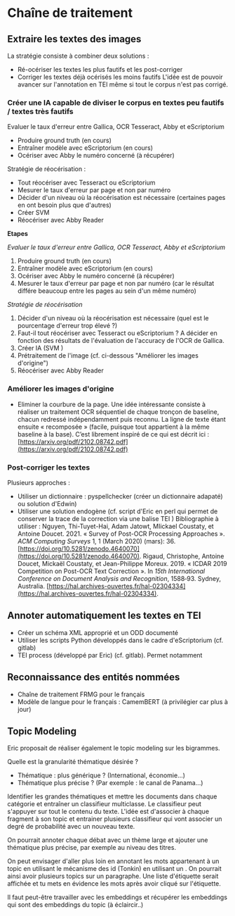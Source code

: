 # Chaîne de traitement

## Extraire les textes des images
La stratégie consiste à combiner deux solutions :
- Ré-océriser les textes les plus fautifs et les post-corriger
- Corriger les textes déjà océrisés les moins fautifs 
L'idée est de pouvoir avancer sur l'annotation en TEI même si tout le corpus n'est pas corrigé.

### Créer une IA capable de diviser le corpus en textes peu fautifs / textes très fautifs

Evaluer le taux d'erreur entre Gallica, OCR Tesseract, Abby et eScriptorium
- Produire ground truth (en cours)
- Entraîner modèle avec eScriptorium (en cours)
- Océriser avec Abby le numéro concerné (à récupérer)

Stratégie de réocérisation :
- Tout réocériser avec Tesseract ou eScriptorium
- Mesurer le taux d'erreur par page et non par numéro
- Décider d'un niveau où la réocérisation est nécessaire (certaines pages en ont besoin plus que d'autres)
- Créer SVM
- Réocériser avec Abby Reader

**Etapes**

*Evaluer le taux d'erreur entre Gallica, OCR Tesseract, Abby et eScriptorium*
1. Produire ground truth (en cours)
2. Entraîner modèle avec eScriptorium (en cours)
3. Océriser avec Abby le numéro concerné (à récupérer)
4. Mesurer le taux d'erreur par page et non par numéro (car le résultat différe beaucoup entre les pages au sein d'un même numéro)

*Stratégie de réocérisation*
1. Décider d'un niveau où la réocérisation est nécessaire (quel est le pourcentage d'erreur trop élevé ?)
2. Faut-il tout réocériser avec Tesseract ou eScriptorium ? A décider en fonction des résultats de l'évaluation de l'accuracy de l'OCR de Gallica.
3. Créer IA (SVM )
4. Prétraitement de l'image (cf. ci-dessous "Améliorer les images d'origine")
5. Réocériser avec Abby Reader

### Améliorer les images d'origine
- Eliminer la courbure de la page. Une idée intéressante consiste à réaliser un traitement OCR séquentiel de chaque tronçon de baseline, chacun redressé indépendamment puis reconnu. La ligne de texte étant ensuite « recomposée » (facile, puisque tout appartient à la même baseline à la base). C’est librement inspiré de ce qui est décrit ici : [https://arxiv.org/pdf/2102.08742.pdf](https://arxiv.org/pdf/2102.08742.pdf)

### Post-corriger les textes
Plusieurs approches :
- Utiliser un dictionnaire : pyspellchecker (créer un dictionnaire adapaté) ou solution d'Edwin)
- Utiliser une solution endogène (cf. script d'Eric en perl qui permet de conserver la trace de la correction via une balise TEI <corr>)
Bibliographie à utiliser :
Nguyen, Thi-Tuyet-Hai, Adam Jatowt, MIickael Coustaty, et Antoine Doucet. 2021. « Survey of Post-OCR Processing Approaches ». _ACM Computing Surveys_ 1, 1 (March 2020) (mars): 36. [https://doi.org/10.5281/zenodo.4640070](https://doi.org/10.5281/zenodo.4640070).
Rigaud, Christophe, Antoine Doucet, Mickaël Coustaty, et Jean-Philippe Moreux. 2019. « ICDAR 2019 Competition on Post-OCR Text Correction ». In _15th International Conference on Document Analysis and Recognition_, 1588‑93. Sydney, Australia. [https://hal.archives-ouvertes.fr/hal-02304334](https://hal.archives-ouvertes.fr/hal-02304334).

## Annoter automatiquement les textes en TEI
- Créer un schéma XML approprié et un ODD documenté
- Utiliser les scripts Python développés dans le cadre d'eScriptorium (cf. gitlab)
- TEI process (développé par Eric) (cf. gitlab). Permet notamment

## Reconnaissance des entités nommées
- Chaîne de traitement FRMG pour le français 
- Modèle de langue pour le français : CamemBERT (à privilégier car plus à jour)

## Topic Modeling
Eric proposait de réaliser également le topic modeling sur les bigrammes.

Quelle est la granularité thématique désirée ?
- Thématique : plus générique ? (International, économie...)
- Thématique plus précise ? (Par exemple : le canal de Panama...)

Identifier les grandes thématiques et mettre les documents dans chaque catégorie et entraîner un classifieur multiclasse. Le classifieur peut s'appuyer sur tout le contenu du texte.
L'idée est d'associer à chaque fragment à son topic et entrainer plusieurs classifieur qui vont associer un degré de probabilité avec un nouveau texte.
 
On pourrait annoter chaque débat avec un thème large et ajouter une thématique plus précise, par exemple au niveau des titres.

On peut envisager d'aller plus loin en annotant les mots appartenant à un topic en utilisant le mécanisme des id (<w xml-id="345">Tonkin</w>) en utilisant un <span>. On pourrait ainsi avoir plusieurs topics sur un paragraphe. Une liste d'étiquette serait affichée et tu mets en évidence les mots après avoir cliqué sur l'étiquette.

Il faut peut-être travailler avec les embeddings et récupérer les embeddings qui sont des embeddings du topic (à éclaircir..)
